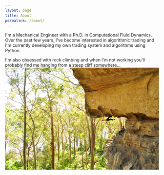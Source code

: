 ```yaml
---
layout: page
title: About
permalink: /about/
---
```


I'm a Mechanical Engineer with a Ph.D. in Computational Fluid Dynamics. Over the past few years, I've become interested in algorithmic trading and I'm currently developing my own trading system and algorithms using Python.

I'm also obsessed with rock climbing and when I'm not working you'll probably find me hanging from a steep cliff somewhere...
![climbing](/assets/climbing.png)
